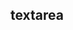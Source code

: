 ## textarea

<!-- UTSCOMJSON.textarea.description -->

<!-- UTSCOMJSON.textarea.attrubute -->

<!-- UTSCOMJSON.textarea.event -->

<!-- UTSCOMJSON.textarea.example -->

<!-- UTSCOMJSON.textarea.compatibility -->

<!-- UTSCOMJSON.textarea.reference -->

